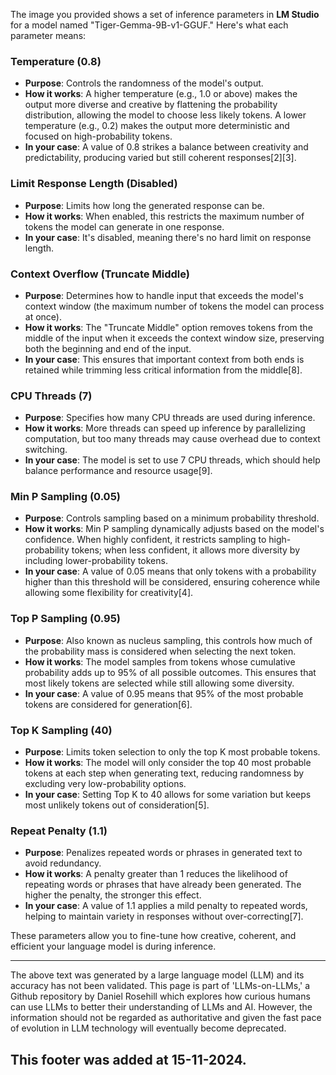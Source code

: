 The image you provided shows a set of inference parameters in **LM Studio** for a model named "Tiger-Gemma-9B-v1-GGUF." Here's what each parameter means:

### Temperature (0.8)

- **Purpose**: Controls the randomness of the model's output.
- **How it works**: A higher temperature (e.g., 1.0 or above) makes the output more diverse and creative by flattening the probability distribution, allowing the model to choose less likely tokens. A lower temperature (e.g., 0.2) makes the output more deterministic and focused on high-probability tokens.
- **In your case**: A value of 0.8 strikes a balance between creativity and predictability, producing varied but still coherent responses\[2]\[3].

### Limit Response Length (Disabled)

- **Purpose**: Limits how long the generated response can be.
- **How it works**: When enabled, this restricts the maximum number of tokens the model can generate in one response.
- **In your case**: It's disabled, meaning there's no hard limit on response length.

### Context Overflow (Truncate Middle)

- **Purpose**: Determines how to handle input that exceeds the model's context window (the maximum number of tokens the model can process at once).
- **How it works**: The "Truncate Middle" option removes tokens from the middle of the input when it exceeds the context window size, preserving both the beginning and end of the input.
- **In your case**: This ensures that important context from both ends is retained while trimming less critical information from the middle\[8].

### CPU Threads (7)

- **Purpose**: Specifies how many CPU threads are used during inference.
- **How it works**: More threads can speed up inference by parallelizing computation, but too many threads may cause overhead due to context switching.
- **In your case**: The model is set to use 7 CPU threads, which should help balance performance and resource usage\[9].

### Min P Sampling (0.05)

- **Purpose**: Controls sampling based on a minimum probability threshold.
- **How it works**: Min P sampling dynamically adjusts based on the model's confidence. When highly confident, it restricts sampling to high-probability tokens; when less confident, it allows more diversity by including lower-probability tokens.
- **In your case**: A value of 0.05 means that only tokens with a probability higher than this threshold will be considered, ensuring coherence while allowing some flexibility for creativity\[4].

### Top P Sampling (0.95)

- **Purpose**: Also known as nucleus sampling, this controls how much of the probability mass is considered when selecting the next token.
- **How it works**: The model samples from tokens whose cumulative probability adds up to 95% of all possible outcomes. This ensures that most likely tokens are selected while still allowing some diversity.
- **In your case**: A value of 0.95 means that 95% of the most probable tokens are considered for generation\[6].

### Top K Sampling (40)

- **Purpose**: Limits token selection to only the top K most probable tokens.
- **How it works**: The model will only consider the top 40 most probable tokens at each step when generating text, reducing randomness by excluding very low-probability options.
- **In your case**: Setting Top K to 40 allows for some variation but keeps most unlikely tokens out of consideration\[5].

### Repeat Penalty (1.1)

- **Purpose**: Penalizes repeated words or phrases in generated text to avoid redundancy.
- **How it works**: A penalty greater than 1 reduces the likelihood of repeating words or phrases that have already been generated. The higher the penalty, the stronger this effect.
- **In your case**: A value of 1.1 applies a mild penalty to repeated words, helping to maintain variety in responses without over-correcting\[7].

These parameters allow you to fine-tune how creative, coherent, and efficient your language model is during inference.

&#x20;

---

The above text was generated by a large language model (LLM) and its accuracy has not been validated. This page is part of 'LLMs-on-LLMs,' a Github repository by Daniel Rosehill which explores how curious humans can use LLMs to better their understanding of LLMs and AI. However, the information should not be regarded as authoritative and given the fast pace of evolution in LLM technology will eventually become deprecated. 

This footer was added at 15-11-2024.
---